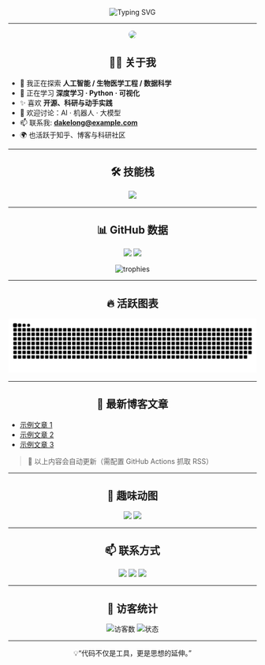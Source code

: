 <!-- 个人主页 README.md for dakelong -->

<!-- 顶部欢迎 Banner -->
<p align="center">
  <img src="https://readme-typing-svg.herokuapp.com?size=28&center=true&vCenter=true&width=800&lines=你好，我是+Dakelong+👋;欢迎来到我的+GitHub+主页;持续学习·分享·创造中🚀" alt="Typing SVG" />
</p>

---

<!-- 头像 + 简介 -->
<p align="center">
  <img src="https://avatars.githubusercontent.com/u/9919?s=200&v=4" width="120" style="border-radius:50%;" />
</p>

<h2 align="center">👨‍💻 关于我</h2>

- 🔭 我正在探索 **人工智能 / 生物医学工程 / 数据科学**  
- 🌱 正在学习 **深度学习 · Python · 可视化**  
- ✨ 喜欢 **开源、科研与动手实践**  
- 💬 欢迎讨论：AI · 机器人 · 大模型  
- 📫 联系我: **dakelong@example.com**  
- 🌍 也活跃于知乎、博客与科研社区  

---

<h2 align="center">🛠 技能栈</h2>

<p align="center">
  <img src="https://skillicons.dev/icons?i=python,pytorch,tensorflow,r,matlab,git,github,linux,vscode,html,css,js,vue,react" />
</p>

---

<h2 align="center">📊 GitHub 数据</h2>

<p align="center">
  <img src="https://github-readme-stats.vercel.app/api?username=dakelong&show_icons=true&theme=radical" height="180" />
  <img src="https://github-readme-stats.vercel.app/api/top-langs/?username=dakelong&layout=compact&theme=radical" height="180" />
</p>

<p align="center">
  <img src="https://github-profile-trophy.vercel.app/?username=dakelong&theme=tokyonight&row=1&column=6" alt="trophies" />
</p>

---

<h2 align="center">🔥 活跃图表</h2>

<p align="center">
  <img src="https://raw.githubusercontent.com/Platane/snk/output/github-contribution-grid-snake.svg" alt="snake animation" />
</p>

---

<h2 align="center">📝 最新博客文章</h2>

<!-- BLOG-POST-LIST:START -->
- [示例文章 1](https://example.com)
- [示例文章 2](https://example.com)
- [示例文章 3](https://example.com)
<!-- BLOG-POST-LIST:END -->

> 🔄 以上内容会自动更新（需配置 GitHub Actions 抓取 RSS）

---

<h2 align="center">🎉 趣味动图</h2>

<p align="center">
  <img src="https://media.giphy.com/media/26tn33aiTi1jkl6H6/giphy.gif" width="400" />
  <img src="https://media.giphy.com/media/LmNwrBhejkK9EFP504/giphy.gif" width="400" />
</p>

---

<h2 align="center">📫 联系方式</h2>

<p align="center">
  <a href="mailto:dakelong@example.com"><img src="https://img.shields.io/badge/Email-dakelong@example.com-blue?style=for-the-badge&logo=gmail" /></a>
  <a href="https://www.zhihu.com/"><img src="https://img.shields.io/badge/Zhihu-知乎-informational?style=for-the-badge&logo=zhihu" /></a>
  <a href="https://www.linkedin.com/"><img src="https://img.shields.io/badge/LinkedIn-领英-blue?style=for-the-badge&logo=linkedin" /></a>
</p>

---

<h2 align="center">👀 访客统计</h2>

<p align="center">
  <img src="https://komarev.com/ghpvc/?username=dakelong&style=for-the-badge&color=brightgreen" alt="访客数" />
  <img src="https://img.shields.io/badge/Status-Actively%20Coding-blueviolet?style=for-the-badge&logo=github" alt="状态" />
</p>

---

<p align="center">
  💡“代码不仅是工具，更是思想的延伸。”  
</p>
